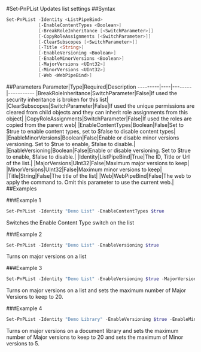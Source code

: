 #Set-PnPList
Updates list settings
##Syntax
```powershell
Set-PnPList -Identity <ListPipeBind>
            [-EnableContentTypes <Boolean>]
            [-BreakRoleInheritance [<SwitchParameter>]]
            [-CopyRoleAssignments [<SwitchParameter>]]
            [-ClearSubscopes [<SwitchParameter>]]
            [-Title <String>]
            [-EnableVersioning <Boolean>]
            [-EnableMinorVersions <Boolean>]
            [-MajorVersions <UInt32>]
            [-MinorVersions <UInt32>]
            [-Web <WebPipeBind>]
```


##Parameters
Parameter|Type|Required|Description
---------|----|--------|-----------
|BreakRoleInheritance|SwitchParameter|False|If used the security inheritance is broken for this list|
|ClearSubscopes|SwitchParameter|False|If used the unique permissions are cleared from child objects and they can inherit role assignments from this object|
|CopyRoleAssignments|SwitchParameter|False|If used the roles are copied from the parent web|
|EnableContentTypes|Boolean|False|Set to $true to enable content types, set to $false to disable content types|
|EnableMinorVersions|Boolean|False|Enable or disable minor versions versioning. Set to $true to enable, $false to disable.|
|EnableVersioning|Boolean|False|Enable or disable versioning. Set to $true to enable, $false to disable.|
|Identity|ListPipeBind|True|The ID, Title or Url of the list.|
|MajorVersions|UInt32|False|Maximum major versions to keep|
|MinorVersions|UInt32|False|Maximum minor versions to keep|
|Title|String|False|The title of the list|
|Web|WebPipeBind|False|The web to apply the command to. Omit this parameter to use the current web.|
##Examples

###Example 1
```powershell
Set-PnPList -Identity "Demo List" -EnableContentTypes $true
```
Switches the Enable Content Type switch on the list

###Example 2
```powershell
Set-PnPList -Identity "Demo List" -EnableVersioning $true
```
Turns on major versions on a list

###Example 3
```powershell
Set-PnPList -Identity "Demo List" -EnableVersioning $true -MajorVersions 20
```
Turns on major versions on a list and sets the maximum number of Major Versions to keep to 20.

###Example 4
```powershell
Set-PnPList -Identity "Demo Library" -EnableVersioning $true -EnableMinorVersions $true -MajorVersions 20 -MinorVersions 5
```
Turns on major versions on a document library and sets the maximum number of Major versions to keep to 20 and sets the maximum of Minor versions to 5.

